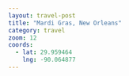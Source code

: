 ```yaml
---
layout: travel-post
title: "Mardi Gras, New Orleans"
category: travel
zoom: 12
coords:
  - lat: 29.959464
    lng: -90.064877
---
```



